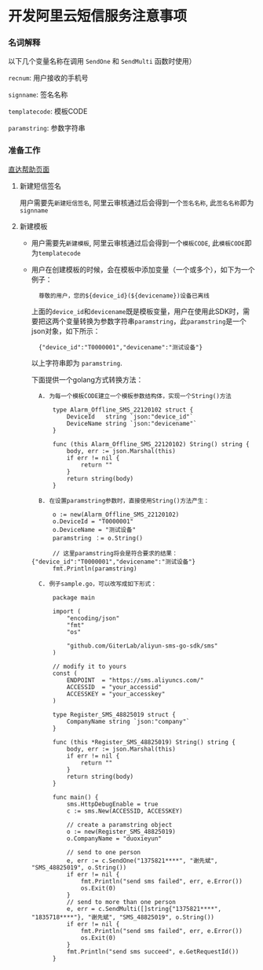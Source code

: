 开发阿里云短信服务注意事项
=======================

### 名词解释 ###

以下几个变量名称在调用 `SendOne` 和 `SendMulti` 函数时使用）

`recnum`: 用户接收的手机号

`signname`: 签名名称

`templatecode`: 模板CODE

`paramstring`: 参数字符串

### 准备工作 ###

[直达帮助页面](https://help.aliyun.com/document_detail/44346.html?spm=5176.doc44348.6.103.z0JAmF)

1. 新建短信签名

	用户需要先`新建短信签名`, 阿里云审核通过后会得到一个`签名名称`, 此`签名名称`即为`signname`

2. 新建模板

	- 用户需要先`新建模板`, 阿里云审核通过后会得到一个`模板CODE`, 此`模板CODE`即为`templatecode`

	- 用户在创建模板的时候，会在模板中添加变量（一个或多个），如下为一个例子：

			尊敬的用户，您的${device_id}(${devicename})设备已离线
		
		上面的`device_id`和`devicename`既是模板变量，用户在使用此SDK时，需要把这两个变量转换为参数字符串`paramstring`，此`paramstring`是一个json对象，如下所示：

			{"device_id":"T0000001","devicename":"测试设备"}
		
		以上字符串即为 `paramstring`.

		下面提供一个golang方式转换方法：
		
			A. 为每一个模板CODE建立一个模板参数结构体，实现一个String()方法

				type Alarm_Offline_SMS_22120102 struct {
					DeviceId   string `json:"device_id"`
					DeviceName string `json:"devicename"`
				}
				
				func (this Alarm_Offline_SMS_22120102) String() string {
					body, err := json.Marshal(this)
					if err != nil {
						return ""
					}
					return string(body)
				}

			B. 在设置paramstring参数时，直接使用String()方法产生：

				o := new(Alarm_Offline_SMS_22120102)
				o.DeviceId = "T0000001"
				o.DeviceName = "测试设备"
				paramstring ：= o.String()

				// 这里paramstring将会是符合要求的结果：{"device_id":"T0000001","devicename":"测试设备"}
				fmt.Println(paramstring)

			C. 例子sample.go，可以改写成如下形式：

				package main
				
				import (
					"encoding/json"
					"fmt"
					"os"
				
					"github.com/GiterLab/aliyun-sms-go-sdk/sms"
				)
				
				// modify it to yours
				const (
					ENDPOINT  = "https://sms.aliyuncs.com/"
					ACCESSID  = "your_accessid"
					ACCESSKEY = "your_accesskey"
				)
				
				type Register_SMS_48825019 struct {
					CompanyName string `json:"company"`
				}
				
				func (this *Register_SMS_48825019) String() string {
					body, err := json.Marshal(this)
					if err != nil {
						return ""
					}
					return string(body)
				}
				
				func main() {
					sms.HttpDebugEnable = true
					c := sms.New(ACCESSID, ACCESSKEY)
				
					// create a paramstring object
					o := new(Register_SMS_48825019)
					o.CompanyName = "duoxieyun"
				
					// send to one person
					e, err := c.SendOne("1375821****", "谢先斌", "SMS_48825019", o.String())
					if err != nil {
						fmt.Println("send sms failed", err, e.Error())
						os.Exit(0)
					}
					// send to more than one person
					e, err = c.SendMulti([]string{"1375821****", "1835718****"}, "谢先斌", "SMS_48825019", o.String())
					if err != nil {
						fmt.Println("send sms failed", err, e.Error())
						os.Exit(0)
					}
					fmt.Println("send sms succeed", e.GetRequestId())
				}


